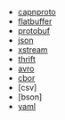 *  [capnproto](https://capnproto.org/ "capnproto")
*  [flatbuffer](https://google.github.io/flatbuffers/index.html#flatbuffers_overview "flatbuffer")
*  [protobuf](https://github.com/google/protobuf/ "protobuf")
*  [json](http://www.json.org/ "json")
*  [xstream](http://x-stream.github.io/ "xstream")
*  [thrift](http://thrift.apache.org/ "thrift")
*  [avro](http://avro.apache.org/ "avro")
*  [cbor](http://cbor.io/ "cbor")
*  [csv]
*  [bson]
*  [yaml](http://www.yaml.org/ "yaml")
